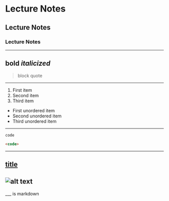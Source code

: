 # Lecture Notes
## Lecture Notes
### Lecture Notes
---
**bold**
*italicized*
---
>block quote
---
1. First item
2. Second item
3. Third item
- First unordered item
- Second unordered item
- Third unordered item
---
`code`

``` html
<code>
```
___ 
[title](https://www.example.com)
---
![alt text](image.jpg)
---
___ is markdown

